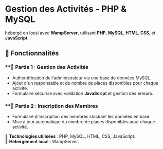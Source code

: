 # Gestion des Activités - PHP & MySQL

 hébergé en local avec **WampServer**, utilisant **PHP**, **MySQL**, **HTML**, **CSS**, et **JavaScript**.

## 🔹 Fonctionnalités

### **📌 Partie 1 : Gestion des Activités 
- Authentification de l'administrateur via une base de données MySQL.
- Ajout d'un responsable et du nombre de places disponibles pour chaque activité.
- Formulaire sécurisé avec validation **JavaScript** et gestion des erreurs.

### **📌 Partie 2 : Inscription des Membres 
- Formulaire d'inscription des membres stockant les données en base.
- Mise à jour automatique du nombre de places disponibles pour chaque activité.

🚀 **Technologies utilisées** : PHP, MySQL, HTML, CSS, JavaScript.  
📌 **Hébergement local** : WampServer. 
